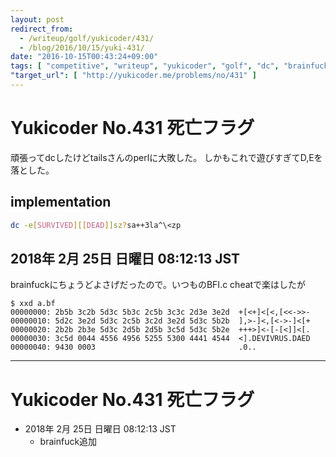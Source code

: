 ```yaml
---
layout: post
redirect_from:
  - /writeup/golf/yukicoder/431/
  - /blog/2016/10/15/yuki-431/
date: "2016-10-15T00:43:24+09:00"
tags: [ "competitive", "writeup", "yukicoder", "golf", "dc", "brainfuck" ]
"target_url": [ "http://yukicoder.me/problems/no/431" ]
---
```


# Yukicoder No.431 死亡フラグ

頑張ってdcしたけどtailsさんのperlに大敗した。
しかもこれで遊びすぎてD,Eを落とした。

## implementation

``` bash
dc -e[SURVIVED][[DEAD]]sz?sa++3la^\<zp
```

## 2018年  2月 25日 日曜日 08:12:13 JST

brainfuckにちょうどよさげだったので。いつものBFI.c cheatで楽はしたが

```
$ xxd a.bf
00000000: 2b5b 3c2b 5d3c 5b3c 2c5b 3c3c 2d3e 3e2d  +[<+]<[<,[<<->>-
00000010: 5d2c 3e2d 5d3c 2c5b 3c2d 3e2d 5d3c 5b2b  ],>-]<,[<->-]<[+
00000020: 2b2b 2b3e 5d3c 2d5b 2d5b 3c5d 5d3c 5b2e  +++>]<-[-[<]]<[.
00000030: 3c5d 0044 4556 4956 5255 5300 4441 4544  <].DEVIVRUS.DAED
00000040: 9430 0003                                .0..
```

---

# Yukicoder No.431 死亡フラグ

-   2018年  2月 25日 日曜日 08:12:13 JST
    -   brainfuck追加
